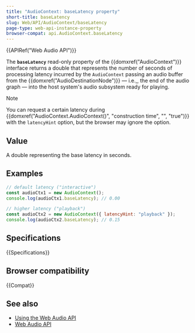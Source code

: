 ```yaml
---
title: "AudioContext: baseLatency property"
short-title: baseLatency
slug: Web/API/AudioContext/baseLatency
page-type: web-api-instance-property
browser-compat: api.AudioContext.baseLatency
---
```


{{APIRef("Web Audio API")}}

The **`baseLatency`** read-only property of the
{{domxref("AudioContext")}} interface returns a double that represents the number of
seconds of processing latency incurred by the `AudioContext` passing an audio
buffer from the {{domxref("AudioDestinationNode")}} — i.e.,, the end of the audio graph —
into the host system's audio subsystem ready for playing.

> [!NOTE]
> You can request a certain latency during
> {{domxref("AudioContext.AudioContext()", "construction time", "", "true")}} with the
> `latencyHint` option, but the browser may ignore the option.

## Value

A double representing the base latency in seconds.

## Examples

```js
// default latency ("interactive")
const audioCtx1 = new AudioContext();
console.log(audioCtx1.baseLatency); // 0.00

// higher latency ("playback")
const audioCtx2 = new AudioContext({ latencyHint: "playback" });
console.log(audioCtx2.baseLatency); // 0.15
```

## Specifications

{{Specifications}}

## Browser compatibility

{{Compat}}

## See also

- [Using the Web Audio API](/en-US/docs/Web/API/Web_Audio_API/Using_Web_Audio_API)
- [Web Audio API](/en-US/docs/Web/API/Web_Audio_API)
